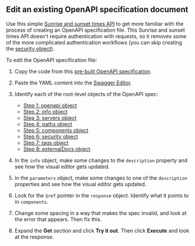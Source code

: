 ##  <i class="fa fa-user-circle"></i> Edit an existing OpenAPI specification document

Use this simple [Sunrise and sunset times API](https://sunrise-sunset.org/api) to get more familiar with the process of creating an OpenAPI specification file. This Sunrise and sunset times API doesn't require authentication with requests, so it removes some of the more complicated authentication workflows (you can skip creating the [security object](pubapis_openapi_step6_security_object.html)).

To edit the OpenAPI specification file:

1.  Copy the code from this [pre-built OpenAPI specification](https://idratherbewriting.com/learnapidoc/assets/files/swagger-sunrise-sunset/openapi_sunrise_sunset.yml).
2.  Paste the YAML content into the [Swagger Editor](https://editor.swagger.io/).
3.  Identify each of the root-level objects of the OpenAPI spec:
    * [Step 1: openapi object](pubapis_openapi_step1_openapi_object.html)
    * [Step 2: info object](pubapis_openapi_step2_info_object.html)
    * [Step 3: servers object](pubapis_openapi_step3_servers_object.html)
    * [Step 4: paths object](pubapis_openapi_step4_paths_object.html)
    * [Step 5: components object](pubapis_openapi_step5_components_object.html)
    * [Step 6: security object](pubapis_openapi_step6_security_object.html)
    * [Step 7: tags object](pubapis_openapi_step7_tags_object.html)
    * [Step 8: externalDocs object](pubapis_openapi_step8_externaldocs_object.html)

4.  In the `info` object, make some changes to the `description` property and see how the visual editor gets updated.
5.  In the `parameters` object, make some changes to one of the `description` properties and see how the visual editor gets updated.
6.  Look for the `$ref` pointer in the `response` object. Identify what it points to in `components`.
7.  Change some spacing in a way that makes the spec invalid, and look at the error that appears. Then fix this.
8.  Expand the **Get** section and click **Try it out**. Then click **Execute** and look at the response.
